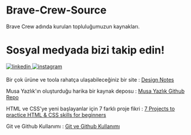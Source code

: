 # Brave-Crew-Source
Brave Crew adında kurulan topluluğumuzun kaynakları.

<h1> Sosyal medyada bizi takip edin! </h1>
 <a href="https://www.linkedin.com/groups/9238811/" target="_blank">
<img src=https://img.shields.io/badge/linkedin-%231E77B5.svg?&style=for-the-badge&logo=linkedin&logoColor=white alt=linkedin style="margin-bottom: 5px;" />
</a>

<a href="https://www.instagram.com/brave.crew0/" target="_blank">
<img src=https://img.shields.io/badge/instagram-%23000000.svg?&style=for-the-badge&logo=instagram&logoColor=white alt=instagram style="margin-bottom: 5px;" />
</a>  

Bir çok ürüne ve toola rahatça ulaşabileceğiniz bir site :  <a href="https://www.designnotes.co">Design Notes</a> 


Musa Yazlık'ın oluşturduğu harika bir kaynak deposu :  <a href="https://github.com/musayazlik/tasarimcilar-ve-yazilimcilar-icin-kaynak-arsivim">Musa Yazlık Github Repo</a>


HTML ve CSS'ye yeni başlayanlar için 7 farklı proje fikri :  <a href="https://medium.com/@avicndugu/projects-to-practice-html-css-skills-for-beginners-8b9ed67a7dd1">7 Projects to practice HTML & CSS skills for beginners</a> 



Git ve Github Kullanımı :  <a href="https://ayselaydin.medium.com/visual-studio-code-ile-github-kullanımı-383b6ebd3c8d ">Git ve Github Kullanımı</a> 
